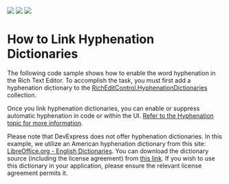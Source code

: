 <!-- default badges list -->
![](https://img.shields.io/endpoint?url=https://codecentral.devexpress.com/api/v1/VersionRange/203134499/19.2.3%2B)
[![](https://img.shields.io/badge/Open_in_DevExpress_Support_Center-FF7200?style=flat-square&logo=DevExpress&logoColor=white)](https://supportcenter.devexpress.com/ticket/details/T828525)
[![](https://img.shields.io/badge/📖_How_to_use_DevExpress_Examples-e9f6fc?style=flat-square)](https://docs.devexpress.com/GeneralInformation/403183)
<!-- default badges end -->
# How to Link Hyphenation Dictionaries

The following code sample shows how to enable the word hyphenation in the Rich Text Editor. To accomplish the task, you must first add a hyphenation dictionary to the 
[RichEditControl.HyphenationDictionaries][3] collection.

Once you link hyphenation dictionaries, you can enable or suppress automatic hyphenation in code or within the UI.
[Refer to the Hyphenation topic for more information](https://docs.devexpress.com/WindowsForms/401190/controls-and-libraries/rich-text-editor/hyphenation?).

Please note that DevExpress does not offer hyphenation dictionaries. In this example, we utilize an American hyphenation dictionary from this site: [LibreOffice.org - English Dictionaries][1]. You can download the dictionary source (including the license agreement) from [this link][2]. If you wish to use this dictionary in your application, please ensure the relevant license agreement permits it.


[1]: https://extensions.libreoffice.org/en/extensions/show/english-dictionaries
[2]: https://extensions.libreoffice.org/assets/downloads/41/dict-en-20210101.oxt
[3]: https://docs.devexpress.com/WindowsForms/DevExpress.XtraRichEdit.RichEditControl.HyphenationDictionaries
